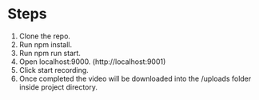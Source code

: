 # Steps

1. Clone the repo.
2. Run npm install.
3. Run npm run start.
4. Open localhost:9000. (http://localhost:9001)
5. Click start recording.
6. Once completed the video will be downloaded into the /uploads folder inside project directory.


